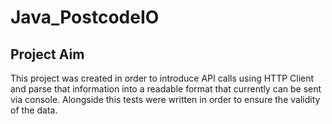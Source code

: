 # Java_PostcodeIO

## Project Aim
This project was created in order to introduce API calls using HTTP Client and parse that information into a readable format that currently
can be sent via console. Alongside this tests were written in order to ensure the validity of the data. 
